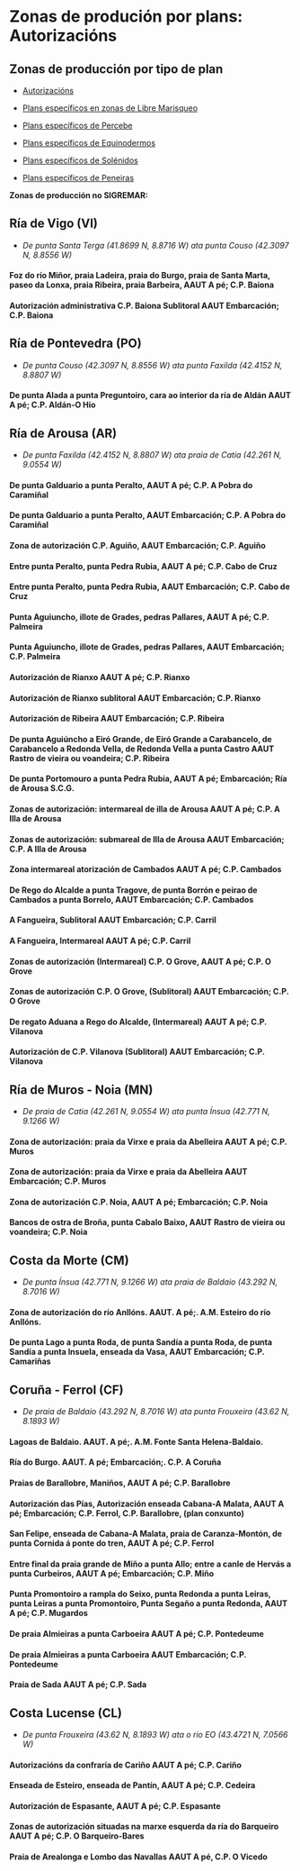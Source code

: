# Zonas de produción por plans: Autorizacións

## Zonas de producción por tipo de plan

* [Autorizacións](ZonasDeProduccionAAUT.md)

* [Plans específicos en zonas de Libre Marisqueo](ZonasDeProduccionBESP.md)

* [Plans específicos de Percebe](ZonasDeProduccionDPER.md)

* [Plans específicos de Equinodermos](ZonasDeProduccionFEQD.md)

* [Plans específicos de Solénidos](ZonasDeProduccionGSOL.md)

* [Plans específicos de Peneiras](ZonasDeProduccionHPEN.md)


__Zonas de producción no SIGREMAR:__


## Ría de Vigo (VI)

* _De punta Santa Terga (41.8699 N, 8.8716 W) ata punta Couso (42.3097 N, 8.8556 W)_


#### Foz do río Miñor, praia Ladeira, praia do Burgo, praia de Santa Marta, paseo da Lonxa, praia Ribeira, praia Barbeira, AAUT A pé; C.P. Baiona

#### Autorización administrativa C.P. Baiona Sublitoral AAUT Embarcación; C.P. Baiona


## Ría de Pontevedra (PO)

* _De punta Couso (42.3097 N, 8.8556 W) ata punta Faxilda (42.4152 N, 8.8807 W)_

#### De punta Alada a punta Preguntoiro, cara ao interior da ría de Aldán AAUT A pé; C.P. Aldán-O Hio


## Ría de Arousa (AR)

* _De punta Faxilda (42.4152 N, 8.8807 W) ata praia de Catia (42.261 N, 9.0554 W)_

#### De punta Galduario a punta Peralto, AAUT A pé; C.P. A Pobra do Caramiñal

#### De punta Galduario a punta Peralto, AAUT Embarcación; C.P. A Pobra do Caramiñal

#### Zona de autorización C.P. Aguiño, AAUT Embarcación; C.P. Aguiño

#### Entre punta Peralto, punta Pedra Rubia, AAUT A pé; C.P. Cabo de Cruz

#### Entre punta Peralto, punta Pedra Rubia, AAUT Embarcación; C.P. Cabo de Cruz

#### Punta Aguiuncho, illote de Grades, pedras Pallares, AAUT A pé; C.P. Palmeira

#### Punta Aguiuncho, illote de Grades, pedras Pallares, AAUT Embarcación; C.P. Palmeira

#### Autorización de Rianxo AAUT A pé; C.P. Rianxo

#### Autorización de Rianxo sublitoral AAUT Embarcación; C.P. Rianxo

#### Autorización de Ribeira AAUT Embarcación; C.P. Ribeira

#### De punta Aguiúncho a Eiró Grande, de Eiró Grande a Carabancelo, de Carabancelo a Redonda Vella, de Redonda Vella a punta Castro AAUT Rastro de vieira ou voandeira; C.P. Ribeira

#### De punta Portomouro a punta Pedra Rubia, AAUT A pé; Embarcación; Ría de Arousa S.C.G.

#### Zonas de autorización: intermareal de illa de Arousa AAUT A pé; C.P. A Illa de Arousa

#### Zonas de autorización: submareal de Illa de Arousa AAUT Embarcación; C.P. A Illa de Arousa

#### Zona intermareal atorización de Cambados AAUT A pé; C.P. Cambados

#### De Rego do Alcalde a punta Tragove, de punta Borrón e peirao de Cambados a punta Borrelo, AAUT Embarcación; C.P. Cambados

#### A Fangueira, Sublitoral AAUT Embarcación; C.P. Carril

#### A Fangueira, Intermareal AAUT A pé; C.P. Carril

#### Zonas de autorización (Intermareal) C.P. O Grove, AAUT A pé; C.P. O Grove

#### Zonas de autorización C.P. O Grove, (Sublitoral) AAUT Embarcación; C.P. O Grove

#### De regato Aduana a Rego do Alcalde, (Intermareal) AAUT A pé; C.P. Vilanova

#### Autorización de C.P. Vilanova (Sublitoral) AAUT Embarcación; C.P. Vilanova


## Ría de Muros - Noia (MN)

* _De praia de Catia (42.261 N, 9.0554 W) ata punta Ínsua (42.771 N, 9.1266 W)_

#### Zona de autorización: praia da Virxe e praia da Abelleira AAUT A pé; C.P. Muros

#### Zona de autorización: praia da Virxe e praia da Abelleira AAUT Embarcación; C.P. Muros

#### Zona de autorización C.P. Noia, AAUT A pé; Embarcación; C.P. Noia

#### Bancos de ostra de Broña, punta Cabalo Baixo, AAUT Rastro de vieira ou voandeira; C.P. Noia


## Costa da Morte (CM)

* _De punta Ínsua (42.771 N, 9.1266 W) ata praia de Baldaio (43.292 N, 8.7016 W)_

#### Zona de autorización do río Anllóns. AAUT. A pé;. A.M. Esteiro do río Anllóns.

#### De punta Lago a punta Roda, de punta Sandía a punta Roda, de punta Sandía a punta Insuela, enseada da Vasa, AAUT Embarcación; C.P. Camariñas


## Coruña - Ferrol (CF)

* _De praia de Baldaio (43.292 N, 8.7016 W)  ata punta Frouxeira (43.62 N, 8.1893 W)_

#### Lagoas de Baldaio. AAUT. A pé;. A.M. Fonte Santa Helena-Baldaio.

#### Ría do Burgo. AAUT. A pé; Embarcación;. C.P. A Coruña

#### Praias de Barallobre, Maniños, AAUT A pé; C.P. Barallobre

#### Autorización das Pías, Autorización enseada Cabana-A Malata, AAUT A pé; Embarcación; C.P. Ferrol, C.P. Barallobre, (plan conxunto)

#### San Felipe, enseada de Cabana-A Malata, praia de Caranza-Montón, de punta Cornida á ponte do tren, AAUT A pé; C.P. Ferrol

#### Entre final da praia grande de Miño a punta Allo; entre a canle de Hervás a punta Curbeiros, AAUT A pé; Embarcación; C.P. Miño

#### Punta Promontoiro a rampla do Seixo, punta Redonda a punta Leiras, punta Leiras a punta Promontoiro, Punta Segaño a punta Redonda, AAUT A pé; C.P. Mugardos

#### De praia Almieiras a punta Carboeira AAUT A pé; C.P. Pontedeume

#### De praia Almieiras a punta Carboeira AAUT Embarcación; C.P. Pontedeume

#### Praia de Sada AAUT A pé; C.P. Sada


## Costa Lucense (CL)

*  _De punta Frouxeira (43.62 N, 8.1893 W)  ata o rio EO (43.4721 N, 7.0566 W)_

#### Autorizacións da confraría de Cariño AAUT A pé; C.P. Cariño

#### Enseada de Esteiro, enseada de Pantín, AAUT A pé; C.P. Cedeira

#### Autorización de Espasante, AAUT A pé; C.P. Espasante

#### Zonas de autorización situadas na marxe esquerda da ría do Barqueiro AAUT A pé; C.P. O Barqueiro-Bares

#### Praia de Arealonga e Lombo das Navallas AAUT A pé, C.P. O Vicedo







 [Sigremar]: https://goo.gl/glKrkM
 [plans anuais de explotación]: http://goo.gl/4k6J1
